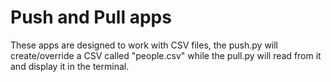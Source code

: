 # Push and Pull apps

These apps are designed to work with CSV files, the push.py will create/override a CSV called "people.csv" while the pull.py will read from it and display it in the terminal.
